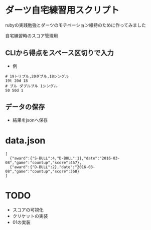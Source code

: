 # ダーツ自宅練習用スクリプト

rubyの実践勉強とダーツのモチベーション維持のために作ってみました

自宅練習時のスコア管理用

## CLIから得点をスペース区切りで入力

- 例

```
# 19トリプル,20ダブル,18シングル
19t 20d 18
# ブル ダブルブル 1シングル
50 50d 1
```

## データの保存
- 結果をjsonへ保存

# data.json

```
[
  {"award":{"S-BULL":4,"D-BULL":1},"date":"2016-03-08","game":"countup","score":467},
  {"award":{"D-BULL":2},"date":"2016-03-08","game":"countup","score":368}
]
```

# TODO
- スコアの可視化
- クリケットの実装
- 01の実装



